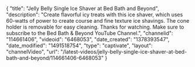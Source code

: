 {
    "title": "Jelly Belly Single Ice Shaver at Bed Bath and Beyond",
    "description": "Create flavorful icy treats with this ice shaver, which uses 60-watts of power to create course and fine texture ice shavings. The cone holder is removable for easy cleaning. Thanks for watching. Make sure to subscribe to the Bed Bath & Beyond YouTube Channel.",
    "channelid": "114661406",
    "videoid": "6468053",
    "date_created": "1378393547",
    "date_modified": "1491518754",
    "type": "captivate",
    "layout": "channelVideo",
    "url": "\/latest-videos\/jelly-belly-single-ice-shaver-at-bed-bath-and-beyond\/114661406-6468053"
}